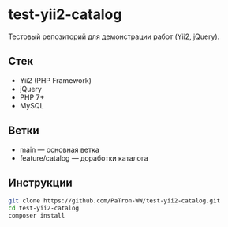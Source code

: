 # test-yii2-catalog

Тестовый репозиторий для демонстрации работ (Yii2, jQuery).

## Стек
- Yii2 (PHP Framework)
- jQuery
- PHP 7+
- MySQL

## Ветки
- main — основная ветка
- feature/catalog — доработки каталога

## Инструкции
```bash
git clone https://github.com/PaTron-WW/test-yii2-catalog.git
cd test-yii2-catalog
composer install

